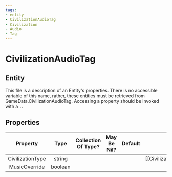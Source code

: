 ```yaml
---
tags:
- entity
- CivilizationAudioTag
- Civilization
- Audio
- Tag
---
```

# CivilizationAudioTag
## Entity
This file is a description of an Entity's properties. There is no accessible variable of this name, rather, these entities must be retrieved from GameData.CivilizationAudioTag. Accessing a property should be invoked with a `.`.
## Properties
|	Property	|	Type	|	Collection Of Type?	|	May Be Nil?	|	Default	|	References	|	Key	|	Notes	|
|	:-:	|	:-:	|	:-:	|	:-:	|	:-:	|	:-:	|	:-:	|	-:	|
|	CivilizationType	|	string	|		|		|		|	[[Civilization]].CivilizationType	|	✓	|	|
|	MusicOverride	|	boolean	|		|		|		|		|		|	|
